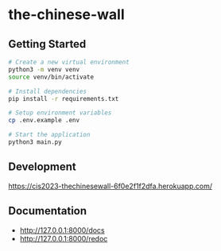 # the-chinese-wall

## Getting Started

```bash
# Create a new virtual environment
python3 -m venv venv
source venv/bin/activate

# Install dependencies
pip install -r requirements.txt

# Setup environment variables
cp .env.example .env

# Start the application
python3 main.py
```

## Development

https://cis2023-thechinesewall-6f0e2f1f2dfa.herokuapp.com/

## Documentation

- http://127.0.0.1:8000/docs
- http://127.0.0.1:8000/redoc
